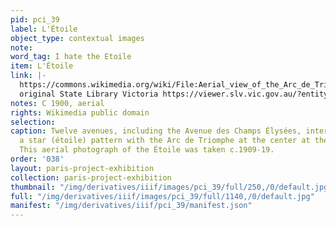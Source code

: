 ```yaml
---
pid: pci_39
label: L'Étoile
object_type: contextual images
note: 
word_tag: I hate the Etoile
item: L'Étoile
link: |-
  https://commons.wikimedia.org/wiki/File:Aerial_view_of_the_Arc_de_Triomphe,_Paris,_France,_ca._1900.jpg
  original State Library Victoria https://viewer.slv.vic.gov.au/?entity=IE138025&mode=browse
notes: C 1900, aerial
rights: Wikimedia public domain
selection: 
caption: Twelve avenues, including the Avenue des Champs Élysées, intersect to form
  a star (étoile) pattern with the Arc de Triomphe at the center at the Place de L'Étoile.
  This aerial photograph of the Étoile was taken c.1909-19.
order: '038'
layout: paris-project-exhibition
collection: paris-project-exhibition
thumbnail: "/img/derivatives/iiif/images/pci_39/full/250,/0/default.jpg"
full: "/img/derivatives/iiif/images/pci_39/full/1140,/0/default.jpg"
manifest: "/img/derivatives/iiif/pci_39/manifest.json"
---
```

